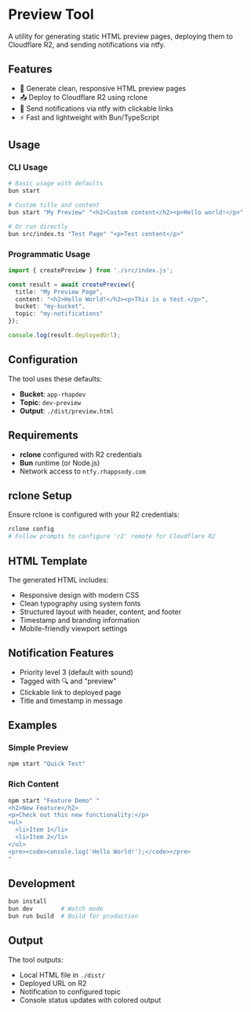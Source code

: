 # Preview Tool

A utility for generating static HTML preview pages, deploying them to Cloudflare R2, and sending notifications via ntfy.

## Features

- 🎨 Generate clean, responsive HTML preview pages
- 📤 Deploy to Cloudflare R2 using rclone
- 📱 Send notifications via ntfy with clickable links
- ⚡ Fast and lightweight with Bun/TypeScript

## Usage

### CLI Usage

```bash
# Basic usage with defaults
bun start

# Custom title and content
bun start "My Preview" "<h2>Custom content</h2><p>Hello world!</p>"

# Or run directly
bun src/index.ts "Test Page" "<p>Test content</p>"
```

### Programmatic Usage

```typescript
import { createPreview } from './src/index.js';

const result = await createPreview({
  title: "My Preview Page",
  content: "<h2>Hello World!</h2><p>This is a test.</p>",
  bucket: "my-bucket",
  topic: "my-notifications"
});

console.log(result.deployedUrl);
```

## Configuration

The tool uses these defaults:

- **Bucket**: `app-rhapdev`
- **Topic**: `dev-preview`
- **Output**: `./dist/preview.html`

## Requirements

- **rclone** configured with R2 credentials
- **Bun** runtime (or Node.js)
- Network access to `ntfy.rhappsody.com`

## rclone Setup

Ensure rclone is configured with your R2 credentials:

```bash
rclone config
# Follow prompts to configure 'r2' remote for Cloudflare R2
```

## HTML Template

The generated HTML includes:

- Responsive design with modern CSS
- Clean typography using system fonts
- Structured layout with header, content, and footer
- Timestamp and branding information
- Mobile-friendly viewport settings

## Notification Features

- Priority level 3 (default with sound)
- Tagged with 🔍 and "preview" 
- Clickable link to deployed page
- Title and timestamp in message

## Examples

### Simple Preview
```bash
npm start "Quick Test"
```

### Rich Content
```bash
npm start "Feature Demo" "
<h2>New Feature</h2>
<p>Check out this new functionality:</p>
<ul>
  <li>Item 1</li>
  <li>Item 2</li>
</ul>
<pre><code>console.log('Hello World!');</code></pre>
"
```

## Development

```bash
bun install
bun dev        # Watch mode
bun run build  # Build for production
```

## Output

The tool outputs:
- Local HTML file in `./dist/`
- Deployed URL on R2
- Notification to configured topic
- Console status updates with colored output